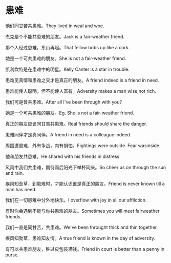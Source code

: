 # 患难

<p><span class="chinese">他们同甘苦共患难。</span><span class="english">They lived in weal and woe.</span></p>

<p><span class="chinese">杰克是个不能共患难的朋友。</span><span class="english">Jack is a fair-weather friend.</span></p>

<p><span class="chinese">那个人经过患难，东山再起。</span><span class="english">That fellow bobs up like a cork.</span></p>

<p><span class="chinese">她是一个可共患难的朋友。</span><span class="english">She is not a fair-weather friend.</span></p>

<p><span class="chinese">凯利坎特是在患难中的明星。</span><span class="english">Kelly Canter is a star in trouble.</span></p>

<p><span class="chinese">患难见真情和患难之交才是真正的朋友。</span><span class="english">A friend indeed is a friend in need.</span></p>

<p><span class="chinese">患难能使人聪明，但不能使人富有。</span><span class="english">Adversity makes a man wise,not rich.</span></p>

<p><span class="chinese">我们可是曾共患难。</span><span class="english">After all I've been through with you?</span></p>

<p><span class="chinese">她是一个可共患难的朋友。</span><span class="english">Eg. She is not a fair-weather friend.</span></p>

<p><span class="chinese">真正的朋友应该同甘苦共患难。</span><span class="english">Real friends should share the danger.</span></p>

<p><span class="chinese">患难同伴才是真同伴。</span><span class="english">A friend in need is a colleague indeed.</span></p>

<p><span class="chinese">周围遭患难，外有争战，内有惧怕。</span><span class="english">Fightings were outside. Fear wasinside.</span></p>

<p><span class="chinese">他和朋友共患难。</span><span class="english">He shared with his friends in distress.</span></p>

<p><span class="chinese">风雨中我们共患难，期待雨后阳光下举杯同庆。</span><span class="english">So cheer us on through the sun and rain.</span></p>

<p><span class="chinese">疾风知劲草，到患难时，才能认识谁是真正的朋友。</span><span class="english">Friend is never known till a man has need.</span></p>

<p><span class="chinese">我们在一切患难中分外地快乐。</span><span class="english">I overflow with joy in all our affliction.</span></p>

<p><span class="chinese">有时你会遇到不能与你共患难的朋友。</span><span class="english">Sometimes you will meet fairweather friends.</span></p>

<p><span class="chinese">我们一直是同甘苦，共患难。</span><span class="english">We've been throught thick and thin together.</span></p>

<p><span class="chinese">疾风知劲草，患难知友情。</span><span class="english">A true friend is known in the day of adversity.</span></p>

<p><span class="chinese">有可以共患难朋友，胜过皮包装满钱。</span><span class="english">Friend in court is better than a penny in purse.</span></p>

